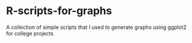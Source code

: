 # R-scripts-for-graphs
A collection of simple scripts that I used to generate graphs using ggplot2 for college projects
